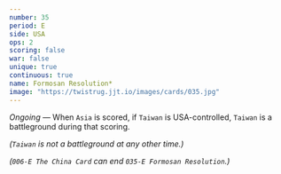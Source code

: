 ```yaml
---
number: 35
period: E
side: USA
ops: 2
scoring: false
war: false
unique: true
continuous: true
name: Formosan Resolution*
image: "https://twistrug.jjt.io/images/cards/035.jpg"
---
```

*Ongoing* — When `Asia` is scored, if `Taiwan` is USA-controlled, `Taiwan` is a battleground during that scoring.

*(`Taiwan` is not a battleground at any other time.)*

*(`006-E The China Card` can end `035-E Formosan Resolution`.)*
